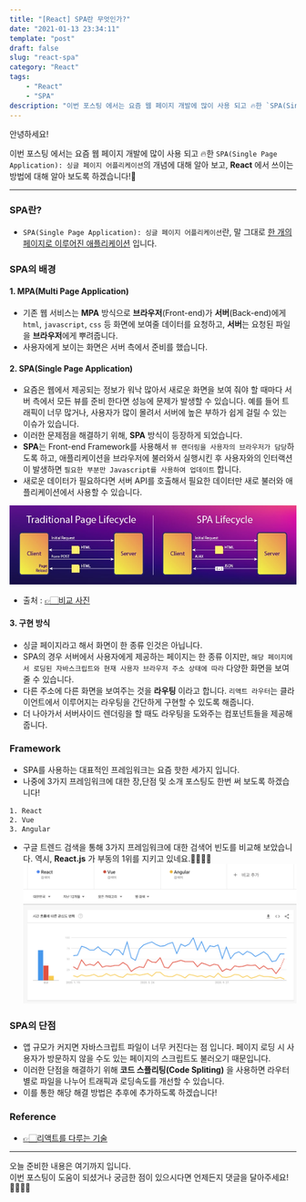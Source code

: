 ```yaml
---
title: "[React] SPA란 무엇인가?"
date: "2021-01-13 23:34:11"
template: "post"
draft: false
slug: "react-spa"
category: "React"
tags:
    - "React"
    - "SPA"
description: "이번 포스팅 에서는 요즘 웹 페이지 개발에 많이 사용 되고 🔥한 `SPA(Single Page Application): 싱글 페이지 어플리케이션`의 개념에 대해 알아 보고, **React** 에서 쓰이는 방법에 대해 알아 보도록 하겠습니다!🤔"
---
```


안녕하세요!  

이번 포스팅 에서는 요즘 웹 페이지 개발에 많이 사용 되고 🔥한 `SPA(Single Page Application): 싱글 페이지 어플리케이션`의 개념에 대해 알아 보고, **React** 에서 쓰이는 방법에 대해 알아 보도록 하겠습니다!🤔  

-----

### SPA란?
- `SPA(Single Page Application): 싱글 페이지 어플리케이션`란, 말 그대로 <U>한 개의 페이지로 이루어진 애플리케이션</U> 입니다.


### SPA의 배경
#### 1. MPA(Multi Page Application)
- 기존 웹 서비스는 **MPA** 방식으로 **브라우저**(Front-end)가 **서버**(Back-end)에게 `html`, `javascript`, `css` 등 화면에 보여줄 데이터를 요청하고, **서버**는 요청된 파일을 **브라우저**에게 뿌려줍니다.
- 사용자에게 보이는 화면은 서버 측에서 준비를 했습니다.


#### 2. SPA(Single Page Application)
- 요즘은 웹에서 제공되는 정보가 워낙 많아서 새로운 화면을 보여 줘야 할 때마다 서버 측에서 모든 뷰를 준비 한다면 성능에 문제가 발생할 수 있습니다. 예를 들어 트래픽이 너무 많거나, 사용자가 많이 몰려서 서버에 높은 부하가 쉽게 걸릴 수 있는 이슈가 있습니다.
- 이러한 문제점을 해결하기 위해, **SPA** 방식이 등장하게 되었습니다.
- **SPA**는 Front-end Framework를 사용해서 `뷰 랜더링을 사용자의 브라우저가 담당`하도록 하고, 애플리케이션을 브라우저에 불러와서 실행시킨 후 사용자와의 인터랙션이 발생하면 `필요한 부분만 Javascript를 사용하여 업데이트` 합니다.
- 새로운 데이터가 필요하다면 서버 API를 호출해서 필요한 데이터만 새로 불러와 애플리케이션에서 사용할 수 있습니다.

![react-web](../../../static/assets/images/react/react_web.png)
- 출처 : [👉🏻비교 사진](https://scand.com/wp-content/uploads/2019/05/bp062-difference.jpg)


#### 3. 구현 방식
- 싱글 페이지라고 해서 화면이 한 종류 인것은 아닙니다.
- SPA의 경우 서버에서 사용자에게 제공하는 페이지는 한 종류 이지만, `해당 페이지에서 로딩된 자바스크립트와 현재 사용자 브라우저 주소 상태에 따라` 다양한 화면을 보여줄 수 있습니다.
- 다른 주소에 다른 화면을 보여주는 것을 **라우팅** 이라고 합니다. `리액트 라우터`는 클라이언트에서 이루어지는 라우팅을 간단하게 구현할 수 있도록 해줍니다.
- 더 나아가서 서버사이드 렌더링을 할 때도 라우팅을 도와주는 컴포넌트들을 제공해 줍니다.


### Framework
- SPA를 사용하는 대표적인 프레임워크는 요즘 핫한 세가지 입니다. 
- 나중에 3가지 프레임워크에 대한 장,단점 및 소개 포스팅도 한번 써 보도록 하겠습니다!

```
1. React
2. Vue
3. Angular
```

- 구글 트렌드 검색을 통해 3가지 프레임워크에 대한 검색어 빈도를 비교해 보았습니다. 역시, **React.js** 가 부동의 1위를 지키고 있네요.👏🏻👏🏻
![react-trend](../../../static/assets/images/react/react_trend.png)


### SPA의 단점
- 앱 규모가 커지면 자바스크립트 파일이 너무 커진다는 점 입니다. 페이지 로딩 시 사용자가 방문하지 않을 수도 있는 페이지의 스크립트도 불러오기 때문입니다.
- 이러한 단점을 해결하기 위해 **코드 스플리팅(Code Spliting)** 을 사용하면 라우터별로 파일을 나누어 트래픽과 로딩속도를 개선할 수 있습니다.
- 이를 통한 해당 해결 방법은 추후에 추가하도록 하겠습니다!


### Reference
- [👉🏻리액트를 다루는 기술](https://thebook.io/080203/ch13/01-01/)


-----

오늘 준비한 내용은 여기까지 입니다.  
이번 포스팅이 도움이 되셨거나 궁금한 점이 있으시다면 언제든지 댓글을 달아주세요!🙋🏻‍♀️✨    

